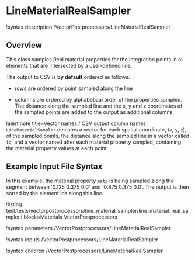 # LineMaterialRealSampler

!syntax description /VectorPostprocessors/LineMaterialRealSampler

## Overview

This class samples Real material properties for the integration points
in all elements that are intersected by a user-defined line.

The output to CSV is **by default** ordered as follows:

- rows are ordered by point sampled along the line

- columns are ordered by alphabetical order of the properties sampled. The distance along the sampled line and the x, y and z coordinates of the sampled points are added to the output as additional columns.

!alert note title=Vector names / CSV output column names
`LineMaterialSampler` declares a vector for each spatial coordinate, (`x`, `y`, `z`), of the sampled points,
the distance along the sampled line in a vector called `id`,
and a vector named after each material property sampled, containing the material property values at each point.

## Example Input File Syntax

In this example, the material property `matp` is being sampled along the segment between
'0.125 0.375 0.0' and '0.875 0.375 0.0'. The output is then sorted by the element ids along
this line.

!listing test/tests/vectorpostprocessors/line_material_sampler/line_material_real_sampler.i block=Materials VectorPostprocessors

!syntax parameters /VectorPostprocessors/LineMaterialRealSampler

!syntax inputs /VectorPostprocessors/LineMaterialRealSampler

!syntax children /VectorPostprocessors/LineMaterialRealSampler
